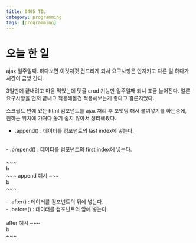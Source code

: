 ```yaml
---
title: 0405 TIL
category: programming
tags: [programming]
---
```


<h1>오늘 한 일</h1>

ajax 일주일째. 하다보면 이것저것 건드리게 되서 요구사항은 안지키고 다른 일 하다가 시간이 금방 간다.

3일만에 끝내려고 마음 먹었는데 댓글 crud 기능만 일주일째 되니 조금 늘어진다. 얼른 요구사항을 먼저 끝내고 적용해볼건 적용해보는게 좋다고 결론지었다.

스크립트 안에 있는 html 컴포넌트를 ajax 처리 후 포맷팅 해서 붙여넣기를 하는중에, 원하는 위치에 가져다 놓기 쉽지 않아서 정리해봤다.

- .append() : 데이터를 컴포넌트의 last index에 넣는다.
<br/>
- .prepend() : 데이터를 컴포넌트의 first index에 넣는다.
<br/>
<br/>
~~~
<div class='a'>
  <div class='b'>b</div>
</div>
~~~
<rb>append 예시</rb>
~~~
<div class='a'>
  <div class='b'>b</div>
  <div class='c'></div>
</div>
~~~
<br/>
<br/>
- .after() : 데이터를 컴포넌트의 뒤에 넣는다.
<br/>
- .before() : 데이터를 컴포넌트의 앞에 넣는다.
<br/>
<br/>
<rb>after 예시</rb>
~~~
<div class='a'>
  <div class='b'>b</div>
</div>
<div class='c'></div>
~~~
<br/>
<br/>
